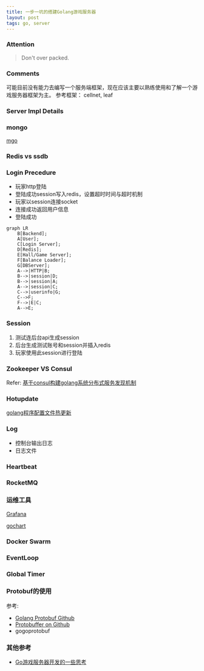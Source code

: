 ```yaml
---
title: 一步一坑的搭建Golang游戏服务器
layout: post
tags: go, server
---
```


### Attention
> Don't over packed.

### Comments
可能目前没有能力去编写一个服务端框架，现在应该主要以熟练使用和了解一个游戏服务器框架为主。
参考框架： cellnet, leaf

### Server Impl Details

###  mongo

[mgo](<https://cloud.tencent.com/developer/article/1381764>)

### Redis vs ssdb

### Login Precedure

* 玩家http登陆
* 登陆成功session写入redis，设置超时时间与超时机制
* 玩家以session连接socket
* 连接成功返回用户信息
* 登陆成功

```mermaid
graph LR
	B[Backend];
	A[User];
	C[Login Server];
	D[Redis];
	E[Hall/Game Server];
	F[Balance Loader];
	G[DBServer];
	A-->|HTTP|B;
	B-->|session|D;
	B-->|session|A;
	A-->|session|C;
	C-->|userinfo|G;
	C-->F;
	F-->|E|C;
	A-->E;
```

### Session

1. 测试连后台api生成session
2. 后台生成测试账号和session并插入redis
3. 玩家使用此session进行登陆

### Zookeeper VS Consul
Refer:
[基于consul构建golang系统分布式服务发现机制](http://www.bugclosed.com/post/5)

### Hotupdate

[golang程序配置文件热更新](http://www.bugclosed.com/post/4)

### Log

* 控制台输出日志
* 日志文件

### Heartbeat



### RocketMQ



### 运维工具

[Grafana](https://www.cnblogs.com/imyalost/p/9873641.html)

[gochart](https://github.com/fananchong/gochart)

### Docker Swarm



### EventLoop



### Global Timer

### Protobuf的使用

参考:
* [Golang Protobuf Github](https://github.com/golang/protobuf)
* [Protobuffer on Github](
https://github.com/protocolbuffers/protobuf)
* gogoprotobuf

### 其他参考

* [Go游戏服务器开发的一些思考](https://blog.csdn.net/u013272009/article/details/73001638)

